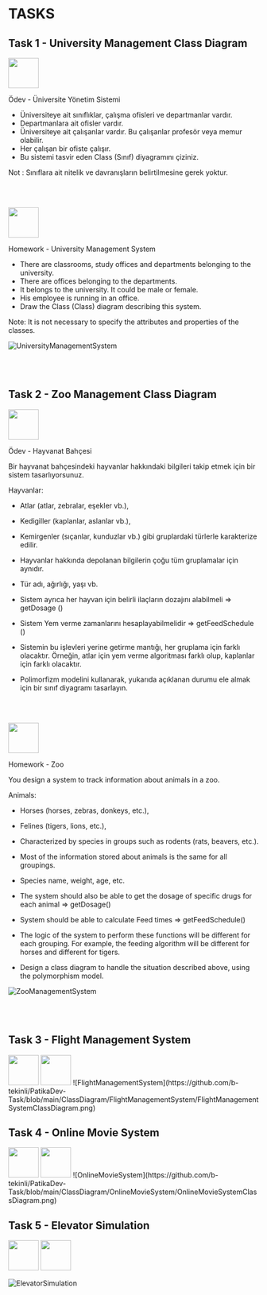# TASKS


## Task 1 - University Management Class Diagram

<img src="https://upload.wikimedia.org/wikipedia/commons/thumb/b/b4/Flag_of_Turkey.svg/1200px-Flag_of_Turkey.svg.png" width='61' height="auto">

Ödev - Üniversite Yönetim Sistemi <br />

- Üniversiteye ait sınıflıklar, çalışma ofisleri ve departmanlar vardır.
- Departmanlara ait ofisler vardır.
- Üniversiteye ait çalışanlar vardır. Bu çalışanlar profesör veya memur olabilir.
- Her çalışan bir ofiste çalışır.
- Bu sistemi tasvir eden Class (Sınıf) diyagramını çiziniz.

Not : Sınıflara ait nitelik ve davranışların belirtilmesine gerek yoktur.

<br /> <br />

<img src="https://bewerbung.co/wp-content/uploads/2018/07/bewerbung-englisch.jpg" width='61'>

Homework - University Management System <br />

- There are classrooms, study offices and departments belonging to the university.
- There are offices belonging to the departments.
- It belongs to the university. It could be male or female.
- His employee is running in an office.
- Draw the Class (Class) diagram describing this system.

Note: It is not necessary to specify the attributes and properties of the classes.

![UniversityManagementSystem](https://github.com/b-tekinli/PatikaDev-Task/blob/main/ClassDiagram/UniversityManagementSystem/UniversityManagementSystemClassDiagram.png)

<br /> <br />

## Task 2 - Zoo Management Class Diagram

<img src="https://upload.wikimedia.org/wikipedia/commons/thumb/b/b4/Flag_of_Turkey.svg/1200px-Flag_of_Turkey.svg.png" width='61' height="auto">

Ödev - Hayvanat Bahçesi <br />

Bir hayvanat bahçesindeki hayvanlar hakkındaki bilgileri takip etmek için bir sistem tasarlıyorsunuz.

Hayvanlar:

- Atlar (atlar, zebralar, eşekler vb.),

- Kedigiller (kaplanlar, aslanlar vb.),

- Kemirgenler (sıçanlar, kunduzlar vb.) gibi gruplardaki türlerle karakterize edilir.

- Hayvanlar hakkında depolanan bilgilerin çoğu tüm gruplamalar için aynıdır.

- Tür adı, ağırlığı, yaşı vb.

- Sistem ayrıca her hayvan için belirli ilaçların dozajını alabilmeli => getDosage ()

- Sistem Yem verme zamanlarını hesaplayabilmelidir => getFeedSchedule ()

- Sistemin bu işlevleri yerine getirme mantığı, her gruplama için farklı olacaktır. Örneğin, atlar için yem verme algoritması farklı olup, kaplanlar için farklı olacaktır.

- Polimorfizm modelini kullanarak, yukarıda açıklanan durumu ele almak için bir sınıf diyagramı tasarlayın.

<br /> <br />

<img src="https://bewerbung.co/wp-content/uploads/2018/07/bewerbung-englisch.jpg" width='61'>

Homework - Zoo

You design a system to track information about animals in a zoo.

Animals:

- Horses (horses, zebras, donkeys, etc.),

- Felines (tigers, lions, etc.),

- Characterized by species in groups such as rodents (rats, beavers, etc.).

- Most of the information stored about animals is the same for all groupings.

- Species name, weight, age, etc.

- The system should also be able to get the dosage of specific drugs for each animal => getDosage()

- System should be able to calculate Feed times => getFeedSchedule()

- The logic of the system to perform these functions will be different for each grouping. For example, the feeding algorithm will be different for horses and different for tigers.

- Design a class diagram to handle the situation described above, using the polymorphism model.

![ZooManagementSystem](https://github.com/b-tekinli/PatikaDev-Task/blob/main/ClassDiagram/ZooManagement/ZooManagementClassDiagram.png)

<br /> <br />

## Task 3 - Flight Management System

<img src="https://upload.wikimedia.org/wikipedia/commons/thumb/b/b4/Flag_of_Turkey.svg/1200px-Flag_of_Turkey.svg.png" width='61' height="auto">
<img src="https://bewerbung.co/wp-content/uploads/2018/07/bewerbung-englisch.jpg" width='61'>
![FlightManagementSystem](https://github.com/b-tekinli/PatikaDev-Task/blob/main/ClassDiagram/FlightManagementSystem/FlightManagementSystemClassDiagram.png)

<br />

## Task 4 - Online Movie System

<img src="https://upload.wikimedia.org/wikipedia/commons/thumb/b/b4/Flag_of_Turkey.svg/1200px-Flag_of_Turkey.svg.png" width='61' height="auto">
<img src="https://bewerbung.co/wp-content/uploads/2018/07/bewerbung-englisch.jpg" width='61'>
![OnlineMovieSystem](https://github.com/b-tekinli/PatikaDev-Task/blob/main/ClassDiagram/OnlineMovieSystem/OnlineMovieSystemClassDiagram.png)


## Task 5 - Elevator Simulation

<img src="https://upload.wikimedia.org/wikipedia/commons/thumb/b/b4/Flag_of_Turkey.svg/1200px-Flag_of_Turkey.svg.png" width='61' height="auto">
<img src="https://bewerbung.co/wp-content/uploads/2018/07/bewerbung-englisch.jpg" width='61'>

![ElevatorSimulation]()
